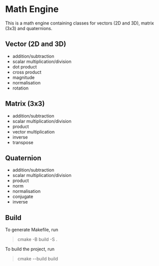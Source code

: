 # Math Engine

This is a math engine containing classes for vectors (2D and 3D), matrix (3x3) and quaternions.

## Vector (2D and 3D)

- addition/subtraction
- scalar multiplication/division
- dot product
- cross product
- magnitude
- normalisation
- rotation

## Matrix (3x3)

- addition/subtraction
- scalar multiplication/division
- product
- vector multiplication
- inverse
- transpose

## Quaternion

- addition/subtraction
- scalar multiplication/division
- product
- norm
- normalisation
- conjugate
- inverse

## Build

To generate Makefile, run

> cmake -B build -S .

To build the project, run

> cmake --build build
